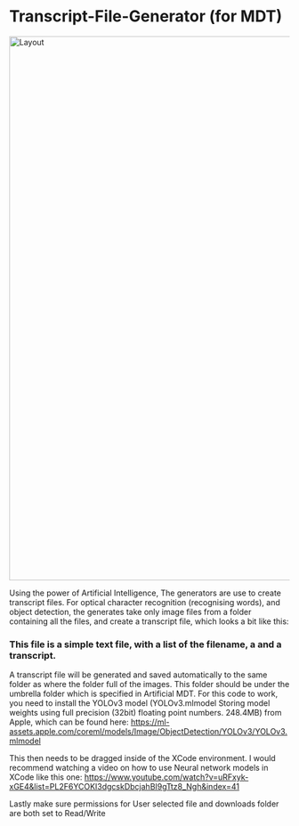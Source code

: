 # Transcript-File-Generator (for MDT)

<img width="978" alt="Layout" src="https://github.com/BenKnighton/M.E.R.L.I.N/assets/131706686/b495c6d3-14e6-4dee-bde0-1b060f7e91e9">

Using the power of Artificial Intelligence, The generators are use to create transcript files. For optical character recognition (recognising words), and object detection, the generates take only image files from a folder containing all the files, and create a transcript file, which looks a bit like this:

### This file is a simple text file, with a list of the filename, a <break> and a transcript.

A transcript file will be generated and saved automatically to the same folder as where the folder full of the images. This folder should be under the umbrella folder which is specified in Artificial MDT.
For this code to work, you need to install the YOLOv3 model (YOLOv3.mlmodel Storing model weights using full precision (32bit) floating point numbers. 248.4MB) from Apple, which can be found here: https://ml-assets.apple.com/coreml/models/Image/ObjectDetection/YOLOv3/YOLOv3.mlmodel
 
This then needs to be dragged inside of the XCode environment. I would recommend watching a video on how to use Neural network models in XCode like this one: https://www.youtube.com/watch?v=uRFxyk-xGE4&list=PL2F6YCOKI3dgcskDbcjahBI9gTtz8_Ngh&index=41
 
Lastly make sure permissions for User selected file and downloads folder are both set to Read/Write
